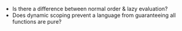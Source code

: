 - Is there a difference between normal order & lazy evaluation?
- Does dynamic scoping prevent a language from guaranteeing all functions are pure?
